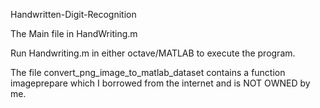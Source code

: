  
 Handwritten-Digit-Recognition
 
 The Main file in HandWriting.m
 
 Run Handwriting.m in either octave/MATLAB to execute the program.
 
 The file convert_png_image_to_matlab_dataset contains a function imageprepare which I borrowed from the internet and is NOT OWNED by me.
 
